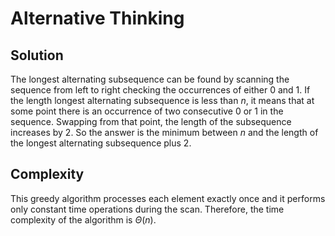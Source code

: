 # Alternative Thinking

## Solution

The longest alternating subsequence can be found by scanning the sequence from left to right checking the occurrences of either 0 and 1.
If the length longest alternating subsequence is less than $n$, it means that at some point there is an occurrence of two consecutive 0  or 1 in the sequence. Swapping from that point, the length of the subsequence increases by 2. So the answer is the minimum between $n$ and the length of the longest alternating subsequence plus 2.

## Complexity

This greedy algorithm processes each element exactly once and it performs only constant time operations during the scan.
Therefore, the time complexity of the algorithm is $\Theta(n)$.